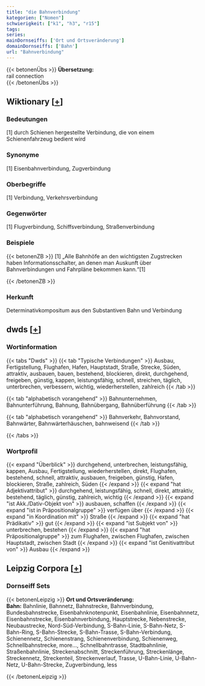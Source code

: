 ```yaml
---
title: "die Bahnverbindung"
kategorien: ["Nomen"]
schwierigkeit: ["k1", "h3", "r15"]
tags:
series:
mainDornseiffs: ['Ort und Ortsveränderung']
domainDornseiffs: ['Bahn']
url: "Bahnverbindung"
---
```


{{< betonenÜbs >}}
**Übersetzung:**  
rail connection  
{{< /betonenÜbs >}}

## Wiktionary [[+](https://de.wiktionary.org/wiki/Bahnverbindung)]

### Bedeutungen
[1] durch Schienen hergestellte Verbindung, die von einem Schienenfahrzeug bedient wird  

### Synonyme
[1] Eisenbahnverbindung, Zugverbindung  

### Oberbegriffe
[1] Verbindung, Verkehrsverbindung  

### Gegenwörter
[1] Flugverbindung, Schiffsverbindung, Straßenverbindung  

### Beispiele
{{< betonenZB >}}
[1] „Alle Bahnhöfe an den wichtigsten Zugstrecken haben Informationsschalter, an denen man Auskunft über Bahnverbindungen und Fahrpläne bekommen kann.“[1]  

{{< /betonenZB >}}
### Herkunft
Determinativkompositum aus den Substantiven Bahn und Verbindung  



## dwds [[+](https://www.dwds.de/wb/Bahnverbindung)]

### Wortinformation
{{< tabs "Dwds" >}}
{{< tab "Typische Verbindungen" >}}
Ausbau, Fertigstellung, Flughafen, Hafen, Hauptstadt, Straße, Strecke, Süden, attraktiv, ausbauen, bauen, bestehend, blockieren, direkt, durchgehend, freigeben, günstig, kappen, leistungsfähig, schnell, streichen, täglich, unterbrechen, verbessern, wichtig, wiederherstellen, zahlreich
{{< /tab >}}

{{< tab "alphabetisch vorangehend" >}}
Bahnunternehmen, Bahnunterführung, Bahnung, Bahnübergang, Bahnüberführung
{{< /tab >}}

{{< tab "alphabetisch vorangehend" >}}
Bahnverkehr, Bahnvorstand, Bahnwärter, Bahnwärterhäuschen, bahnweisend
{{< /tab >}}

{{< /tabs >}}

### Wortprofil
{{< expand "Überblick" >}} durchgehend, unterbrechen, leistungsfähig, kappen, Ausbau, Fertigstellung, wiederherstellen, direkt, Flughafen, bestehend, schnell, attraktiv, ausbauen, freigeben, günstig, Hafen, blockieren, Straße, zahlreich, Süden {{< /expand >}}
{{< expand "hat Adjektivattribut" >}} durchgehend, leistungsfähig, schnell, direkt, attraktiv, bestehend, täglich, günstig, zahlreich, wichtig {{< /expand >}}
{{< expand "ist Akk./Dativ-Objekt von" >}} ausbauen, schaffen {{< /expand >}}
{{< expand "ist in Präpositionalgruppe" >}} verfügen über {{< /expand >}}
{{< expand "in Koordination mit" >}} Straße {{< /expand >}}
{{< expand "hat Prädikativ" >}} gut {{< /expand >}}
{{< expand "ist Subjekt von" >}} unterbrechen, bestehen {{< /expand >}}
{{< expand "hat Präpositionalgruppe" >}} zum Flughafen, zwischen Flughafen, zwischen Hauptstadt, zwischen Stadt {{< /expand >}}
{{< expand "ist Genitivattribut von" >}} Ausbau {{< /expand >}}

## Leipzig Corpora [[+](https://corpora.uni-leipzig.de/en/res?word=Bahnverbindung&corpusId=deu_newscrawl-public_2018)]

### Dornseiff Sets
{{< betonenLeipzig >}}
**Ort und Ortsveränderung:**  
**Bahn:** Bahnlinie, Bahnnetz, Bahnstrecke, Bahnverbindung, Bundesbahnstrecke, Eisenbahnknotenpunkt, Eisenbahnlinie, Eisenbahnnetz, Eisenbahnstrecke, Eisenbahnverbindung, Hauptstrecke, Nebenstrecke, Neubaustrecke, Nord-Süd-Verbindung, S-Bahn-Linie, S-Bahn-Netz, S-Bahn-Ring, S-Bahn-Strecke, S-Bahn-Trasse, S-Bahn-Verbindung, Schienennetz, Schienenstrang, Schienenverbindung, Schienenweg, Schnellbahnstrecke, more..., Schnellbahntrasse, Stadtbahnlinie, Straßenbahnlinie, Streckenabschnitt, Streckenführung, Streckenlänge, Streckennetz, Streckenteil, Streckenverlauf, Trasse, U-Bahn-Linie, U-Bahn-Netz, U-Bahn-Strecke, Zugverbindung, less  

{{< /betonenLeipzig >}}
